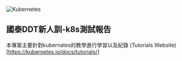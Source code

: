 ![Kubernetes](https://reurl.cc/qZ41dg)
## 國泰DDT新人訓-k8s測試報告
本專案主要針對kubernates的教學進行學習以及紀錄
(Tutorials Website)[https://kubernetes.io/docs/tutorials/] 
